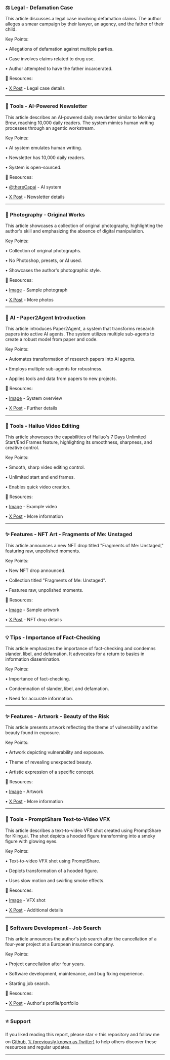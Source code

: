 ### ⚖️ Legal - Defamation Case

This article discusses a legal case involving defamation claims.  The author alleges a smear campaign by their lawyer, an agency, and the father of their child.

Key Points:

• Allegations of defamation against multiple parties.


• Case involves claims related to drug use.


• Author attempted to have the father incarcerated.


🔗 Resources:

• [X Post](https://x.com/8pcsof9/status/1968626351646118204) - Legal case details


---

### 🚀 Tools - AI-Powered Newsletter

This article describes an AI-powered daily newsletter similar to Morning Brew, reaching 10,000 daily readers. The system mimics human writing processes through an agentic workstream.

Key Points:

• AI system emulates human writing.


• Newsletter has 10,000 daily readers.


• System is open-sourced.


🔗 Resources:

• [@thereCapai](https://x.com/therecapai) - AI system


• [X Post](https://x.com/recap_david/status/1967949628394930495) - Newsletter details


---

### 📸 Photography - Original Works

This article showcases a collection of original photography, highlighting the author's skill and emphasizing the absence of digital manipulation.

Key Points:

• Collection of original photographs.


• No Photoshop, presets, or AI used.


• Showcases the author's photographic style.


🔗 Resources:

• [Image](https://pbs.twimg.com/media/G1HxdVNakAAJKTq?format=jpg&name=small) - Sample photograph


• [X Post](https://x.com/cameraobscurai/status/1968620002182939050) - More photos


---

### 🤖 AI - Paper2Agent Introduction

This article introduces Paper2Agent, a system that transforms research papers into active AI agents.  The system utilizes multiple sub-agents to create a robust model from paper and code.

Key Points:

• Automates transformation of research papers into AI agents.


• Employs multiple sub-agents for robustness.


• Applies tools and data from papers to new projects.


🔗 Resources:

• [Image](https://pbs.twimg.com/amplify_video_thumb/1967955404631277569/img/pbk4wZv1q7Ma5eq8.jpg) - System overview


• [X Post](https://x.com/james_y_zou/status/1968001176320012545) - Further details


---

### 🚀 Tools - Hailuo Video Editing

This article showcases the capabilities of Hailuo's 7 Days Unlimited Start/End Frames feature, highlighting its smoothness, sharpness, and creative control.

Key Points:

• Smooth, sharp video editing control.


• Unlimited start and end frames.


• Enables quick video creation.


🔗 Resources:

• [Image](https://pbs.twimg.com/amplify_video_thumb/1968248545854836737/img/Ribd3Z4abQyxnUh0.jpg) - Example video


• [X Post](https://x.com/techhalla/status/1968248674095649263) - More information


---

### ✨ Features - NFT Art - Fragments of Me: Unstaged

This article announces a new NFT drop titled "Fragments of Me: Unstaged," featuring raw, unpolished moments.

Key Points:

• New NFT drop announced.


• Collection titled "Fragments of Me: Unstaged".


• Features raw, unpolished moments.


🔗 Resources:

• [Image](https://pbs.twimg.com/media/G1Crl7LWgAArUsK?format=jpg&name=small) - Sample artwork


• [X Post](https://x.com/sashelka/status/1968261714492956777) - NFT drop details


---

### 💡 Tips - Importance of Fact-Checking

This article emphasizes the importance of fact-checking and condemns slander, libel, and defamation.  It advocates for a return to basics in information dissemination.


Key Points:

• Importance of fact-checking.


• Condemnation of slander, libel, and defamation.


• Need for accurate information.



---

### ✨ Features - Artwork - Beauty of the Risk

This article presents artwork reflecting the theme of vulnerability and the beauty found in exposure.

Key Points:

• Artwork depicting vulnerability and exposure.


• Theme of revealing unexpected beauty.


• Artistic expression of a specific concept.


🔗 Resources:

• [Image](https://pbs.twimg.com/media/G1D-Nm6WwAQ8Vg_?format=jpg&name=small) - Artwork


• [X Post](https://x.com/ArtistryNeural/status/1968561122614693990) - More information


---

### 🚀 Tools - PromptShare Text-to-Video VFX

This article describes a text-to-video VFX shot created using PromptShare for Kling.ai.  The shot depicts a hooded figure transforming into a smoky figure with glowing eyes.

Key Points:

• Text-to-video VFX shot using PromptShare.


• Depicts transformation of a hooded figure.


• Uses slow motion and swirling smoke effects.


🔗 Resources:

• [Image](https://pbs.twimg.com/ext_tw_video_thumb/1968321621359304704/pu/img/9HpLomXwV7w4onLv.jpg) - VFX shot


• [X Post](https://x.com/CharaspowerAI/status/1968321643614212136) - Additional details


---

### 🤖 Software Development - Job Search

This article announces the author's job search after the cancellation of a four-year project at a European insurance company.


Key Points:

• Project cancellation after four years.


• Software development, maintenance, and bug fixing experience.


• Starting job search.



🔗 Resources:

• [X Post](https://x.com/luisnomad/status/1968578813815587220) - Author's profile/portfolio


---

### ⭐️ Support

If you liked reading this report, please star ⭐️ this repository and follow me on [Github](https://github.com/Drix10), [𝕏 (previously known as Twitter)](https://x.com/DRIX_10_) to help others discover these resources and regular updates.

---